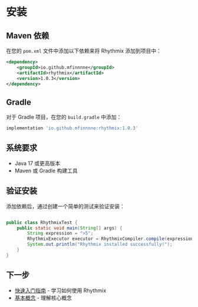 # 安装

## Maven 依赖

在您的 `pom.xml` 文件中添加以下依赖来将 Rhythmix 添加到项目中：

```xml
<dependency>
    <groupId>io.github.mfinnnne</groupId>
    <artifactId>rhythmix</artifactId>
    <version>1.0.3</version>
</dependency>
```

## Gradle

对于 Gradle 项目，在您的 `build.gradle` 中添加：

```gradle
implementation 'io.github.mfinnnne:rhythmix:1.0.3'
```

## 系统要求

- Java 17 或更高版本
- Maven 或 Gradle 构建工具

## 验证安装

添加依赖后，通过创建一个简单的测试来验证安装：

```java

public class RhythmixTest {
    public static void main(String[] args) {
        String expression = ">5";
        RhythmixExecutor executor = RhythmixCompiler.compile(expression);
        System.out.println("Rhythmix installed successfully!");
    }
}
```

## 下一步

- [快速入门指南](./quick-start.md) - 学习如何使用 Rhythmix
- [基本概念](./basic-concepts.md) - 理解核心概念

